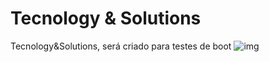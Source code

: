 # Tecnology & Solutions

Tecnology&amp;Solutions, será criado para testes de boot
![img](relative/img/spider-man.png?raw=true)

